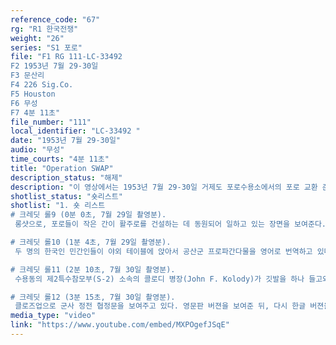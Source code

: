 ```yaml
---
reference_code: "67"
rg: "R1 한국전쟁"
weight: "26"
series: "S1 포로"
file: "F1 RG 111-LC-33492 
F2 1953년 7월 29-30일
F3 문산리
F4 226 Sig.Co.
F5 Houston
F6 무성
F7 4분 11초"
file_number: "111"
local_identifier: "LC-33492 "
date: "1953년 7월 29-30일"
audio: "무성"
time_courts: "4분 11초"
title: "Operation SWAP"
description_status: "해제"
description: "이 영상에서는 1953년 7월 29-30일 거제도 포로수용소에서의 포로 교환 준비 과정의 일부를 보여준다. "
shotlist_status: "숏리스트"
shotlist: "1. 숏 리스트
# 크레딧 롤9 (0분 0초, 7월 29일 촬영분).
 롱샷으로, 포로들이 작은 간이 활주로를 건설하는 데 동원되어 일하고 있는 장면을 보여준다. 차량들이 이동하면서 해당 작업을 지원하고 있다.

# 크레딧 롤10 (1분 4초, 7월 29일 촬영분).
 두 명의 한국인 민간인들이 야외 테이블에 앉아서 공산군 프로파간다물을 영어로 번역하고 있다. 유인물들은 미국인들이 포로수용소 내에서 수거하여 온 것으로 보인다. 이들이 작업하고 있는 테이블 위에 있는 여러 유인물들을 확대하여 보여준다.

# 크레딧 롤11 (2분 10초, 7월 30일 촬영분).
 수용동의 제2특수참모부(S-2) 소속의 콜로디 병장(John F. Kolody)가 깃발을 하나 들고와 보여주고 있다 깃발은 천으로 만들어져 있고 “새소식”이라는 글자와 함께 건물 모양이 그려져 있다. 이는 크레믈린을 상징하는 것으로 보인다.

# 크레딧 롤12 (3분 15초, 7월 30일 촬영분).
 클로즈업으로 군사 정전 협정문을 보여주고 있다. 영문판 버젼을 보여준 뒤, 다시 한글 버젼을 보여주고 있다. 초점은 잘 맞지 않는다."
media_type: "video"
link: "https://www.youtube.com/embed/MXPOgefJSqE"
---
```

